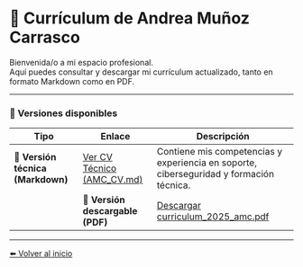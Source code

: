 # 📄 Currículum de Andrea Muñoz Carrasco

Bienvenida/o a mi espacio profesional.  
Aquí puedes consultar y descargar mi currículum actualizado, tanto en formato Markdown como en PDF.

---

###  💼  Versiones disponibles

| Tipo | Enlace | Descripción |
|------|---------|-------------|
| 📄 **Versión técnica (Markdown)** | [Ver CV Técnico (AMC_CV.md)](https://anmunozc.github.io/portafolio/cv/AMC_CV.md) | Contiene mis competencias y experiencia en soporte, ciberseguridad y formación técnica. |
|| 📄 **Versión descargable (PDF)** | [Descargar curriculum_2025_amc.pdf](https://anmunozc.github.io/portafolio/cv/curriculum_2025_amc.pdf) | Versión completa y formal del currículum para postulaciones. |


---

[⬅️ Volver al inicio](https://anmunozc.github.io/portafolio/)
